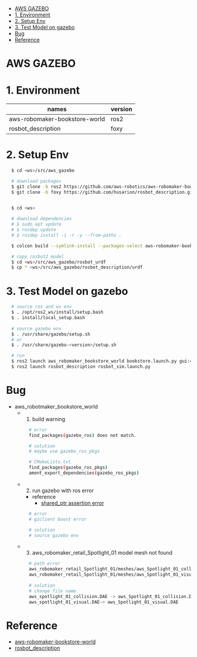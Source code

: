 
<!-- TOC -->

- [AWS GAZEBO](#aws-gazebo)
- [1. Environment](#1-environment)
- [2. Setup Env](#2-setup-env)
- [3. Test Model on gazebo](#3-test-model-on-gazebo)
- [Bug](#bug)
- [Reference](#reference)

<!-- /TOC -->

# AWS GAZEBO

# 1. Environment

| names                         | version           |
| ---                           | ---               |
| aws-robomaker-bookstore-world | ros2              |
| rosbot_description            | foxy              |

# 2. Setup Env
  ```bash
    $ cd <ws>/src/aws_gazebo

    # download packages
    $ git clone -b ros2 https://github.com/aws-robotics/aws-robomaker-bookstore-world.git
    $ git clone -b foxy https://github.com/husarion/rosbot_description.git

    
    $ cd <ws>

    # download dependencies
    # $ sudo apt update
    # $ rosdep update
    # $ rosdep install -i -r -y --from-paths .

    $ colcon build --symlink-install --packages-select aws-robomaker-bookstore-world rosbot_description

    # copy rosbot2 model
    $ cd <ws>/src/aws_gazebo/rosbot_urdf
    $ cp * <ws>/src/aws_gazebo/rosbot_description/urdf
  ```

# 3. Test Model on gazebo
  ```bash
    # source ros and ws env
    $ . /opt/ros2_ws/install/setup.bash
    $ . install/local_setup.bash
    
    # source gazebo env
    $ . /usr/share/gazebo/setup.sh
    # or
    $ . /usr/share/gazebo-<version>/setup.sh

    # run 
    $ ros2 launch aws_robomaker_bookstore_world bookstore.launch.py gui:=true
    $ ros2 launch rosbot_description rosbot_sim.launch.py
  ```

# Bug
* aws_robotmaker_bookstore_world
  * 1. build warning
    ```bash
      # error
      find_packages(gazebo_ros) does not match.

      # solution 
      # maybe use gazebo_ros_pkgs

      # CMakeLists.txt
      find_packages(gazebo_ros_pkgs)
      ament_export_dependencies(gazebo_ros_pkgs)
    ```
  * 2. run gazebo with ros error
    * reference 
      * [shared_ptr assertion error](https://answers.ros.org/question/358847/cannot-launch-gzclient-on-a-launch-file-results-in-shared_ptr-assertion-error/ )
    ```bash
      # error
      # gzclient boost error

      # solution
      # source gazebo env
    ```
  * 3. aws_robomaker_retail_Spotlight_01 model mesh not found
    ```bash 
      # path error
      aws_robomaker_retail_Spotlight_01/meshes/aws_Spotlight_01_collision.DAE
      aws_robomaker_retail_Spotlight_01/meshes/aws_Spotlight_01_visual.DAE
      
      # solution
      # change file name
      aws_spotlight_01_collision.DAE -> aws_Spotlight_01_collision.DAE
      aws_spotlight_01_visual.DAE-> aws_Spotlight_01_visual.DAE
    ```

# Reference
* [aws-robomaker-bookstore-world](https://github.com/aws-robotics/aws-robomaker-bookstore-world)
* [rosbot_description](https://github.com/husarion/rosbot_description)